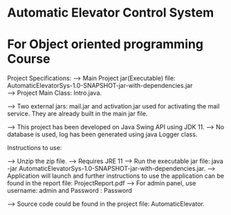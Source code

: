 # Automatic Elevator Control System
# For Object oriented programming Course
Project Specifications:
--> Main Project jar(Executable) file: AutomaticElevatorSys-1.0-SNAPSHOT-jar-with-dependencies.jar  
--> Project Main Class: Intro.java.

--> Two external jars: mail.jar and activation.jar used for activating the mail service. They are already built in the main jar file.

--> This project has been developed on Java Swing API using JDK 11.
--> No database is used, log has been generated using java Logger class.

Instructions to use:

--> Unzip the zip file.
--> Requires JRE 11 
--> Run the executable jar file: java -jar AutomaticElevatorSys-1.0-SNAPSHOT-jar-with-dependencies.jar.
--> Application will launch and further instructions to use the application can be found in the 
report file: ProjectReport.pdf
--> For admin panel, use username: admin and Password : Password

--> Source code could be found in the project file: AutomaticElevator.

